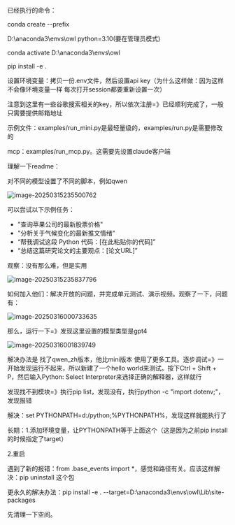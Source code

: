 已经执行的命令：

conda create --prefix 

D:\anaconda3\envs\owl python=3.10(要在管理员模式)

conda activate D:\anaconda3\envs\owl

pip install -e .

设置环境变量：拷贝一份.env文件，然后设置api key（为什么这样做：因为这样不会像环境变量一样 每次打开session都要重新设置一次）

注意到这里有一些谷歌搜索相关的key，所以依次注册=》已经顺利完成了，一般只需要提供邮箱地址

示例文件：examples/run_mini.py是最轻量级的，examples/run.py是需要修改的

mcp：examples/run_mcp.py。这需要先设置claude客户端

理解一下readme：

对不同的模型设置了不同的脚本，例如qwen

![image-20250315235500762](D:\app\typora\image-20250315235500762.png)

可以尝试以下示例任务：

- "查询苹果公司的最新股票价格"
- "分析关于气候变化的最新推文情绪"
- “帮我调试这段 Python 代码：[在此粘贴你的代码]”
- “总结这篇研究论文的主要观点：[论文URL]”

观察：没有那么难，但是实用

![image-20250315235837796](D:\app\typora\image-20250315235837796.png)

如何加入他们：解决开放的问题，并完成单元测试、演示视频。观察了一下，问题有：

![image-20250316000733635](D:\app\typora\image-20250316000733635.png)

那么，运行一下=》发现这里设置的模型类型是gpt4

![image-20250316001839749](D:\app\typora\image-20250316001839749.png)

解决办法是 找了qwen_zh版本，他比mini版本 使用了更多工具。逐步调试=》一开始发现运行不起来，所以新建了一个hello world来测试。按下Ctrl + Shift + P，然后输入Python: Select Interpreter来选择正确的解释器，这样就行

发现找不到模块=》执行pip list，发现没有，执行python -c "import dotenv;"，发现报错

解决：set PYTHONPATH=d:/python;%PYTHONPATH%，发现这样就能执行了

长期：1.添加环境变量，让PYTHONPATH等于上面这个（这是因为之前pip install的时候指定了target）

2.重启

遇到了新的报错：from .base_events import *，感觉和路径有关。应该这样解决：pip uninstall 这个包

更永久的解决办法：pip install -e . --target=D:\anaconda3\envs\owl\Lib\site-packages

先清理一下空间。



